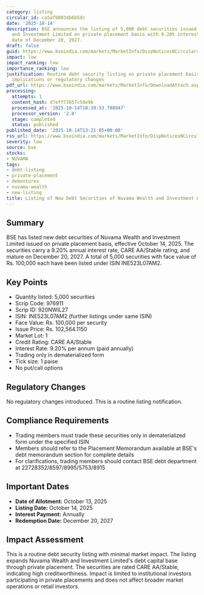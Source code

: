 ```yaml
---
category: listing
circular_id: ca5af9003db6b5dc
date: '2025-10-14'
description: BSE announces the listing of 5,000 debt securities issued by Nuvama Wealth
  and Investment Limited on private placement basis with 9.20% interest rate and maturity
  date of December 20, 2027.
draft: false
guid: https://www.bseindia.com/markets/MarketInfo/DispNoticesNCirculars.aspx?Noticeid={B613D86A-AEB7-47BB-B970-5E01842045FC}&noticeno=20251014-42&dt=10/14/2025&icount=42&totcount=61&flag=0
impact: low
impact_ranking: low
importance_ranking: low
justification: Routine debt security listing on private placement basis with no market-wide
  implications or regulatory changes
pdf_url: https://www.bseindia.com/markets/MarketInfo/DownloadAttach.aspx?id=20251014-42&attachedId=
processing:
  attempts: 1
  content_hash: d7eff73657c58e9b
  processed_at: '2025-10-14T18:39:53.708947'
  processor_version: '2.0'
  stage: completed
  status: published
published_date: '2025-10-14T13:21:05+00:00'
rss_url: https://www.bseindia.com/markets/MarketInfo/DispNoticesNCirculars.aspx?Noticeid={B613D86A-AEB7-47BB-B970-5E01842045FC}&noticeno=20251014-42&dt=10/14/2025&icount=42&totcount=61&flag=0
severity: low
source: bse
stocks:
- NUVAMA
tags:
- debt-listing
- private-placement
- debentures
- nuvama-wealth
- new-listing
title: Listing of New Debt Securities of Nuvama Wealth and Investment Limited
---
```


## Summary

BSE has listed new debt securities of Nuvama Wealth and Investment Limited issued on private placement basis, effective October 14, 2025. The securities carry a 9.20% annual interest rate, CARE AA/Stable rating, and mature on December 20, 2027. A total of 5,000 securities with face value of Rs. 100,000 each have been listed under ISIN INE523L07AM2.

## Key Points

- Quantity listed: 5,000 securities
- Scrip Code: 976911
- Scrip ID: 920NWIL27
- ISIN: INE523L07AM2 (further listings under same ISIN)
- Face Value: Rs. 100,000 per security
- Issue Price: Rs. 102,564.1150
- Market Lot: 1
- Credit Rating: CARE AA/Stable
- Interest Rate: 9.20% per annum (paid annually)
- Trading only in dematerialized form
- Tick size: 1 paise
- No put/call options

## Regulatory Changes

No regulatory changes introduced. This is a routine listing notification.

## Compliance Requirements

- Trading members must trade these securities only in dematerialized form under the specified ISIN
- Members should refer to the Placement Memorandum available at BSE's debt memorandum section for complete details
- For clarifications, trading members should contact BSE debt department at 22728352/8597/8995/5753/8915

## Important Dates

- **Date of Allotment:** October 13, 2025
- **Listing Date:** October 14, 2025
- **Interest Payment:** Annually
- **Redemption Date:** December 20, 2027

## Impact Assessment

This is a routine debt security listing with minimal market impact. The listing expands Nuvama Wealth and Investment Limited's debt capital base through private placement. The securities are rated CARE AA/Stable, indicating high creditworthiness. Impact is limited to institutional investors participating in private placements and does not affect broader market operations or retail investors.